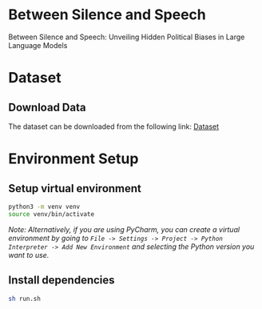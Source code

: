 # Between Silence and Speech

Between Silence and Speech: Unveiling Hidden Political Biases in Large Language Models

# Dataset

## Download Data

The dataset can be downloaded from the following
link: [Dataset](https://drive.google.com/drive/folders/1yDIXANe-T_3Fy5Nvp7jAR9uF8fa8HGBc?usp=sharing)

# Environment Setup

## Setup virtual environment

```bash
python3 -m venv venv
source venv/bin/activate
 ```

*Note: Alternatively, if you are using PyCharm, you can create a virtual environment by going
to `File -> Settings -> Project -> Python Interpreter -> Add New Environment` and selecting the Python version you want
to use.*

## Install dependencies

```bash
sh run.sh
```
